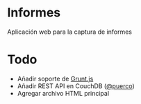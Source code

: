 Informes
========

Aplicación web para la captura de informes

# Todo

* Añadir soporte de [Grunt.js](http://gruntjs.com)
* Añadir REST API en CouchDB ([@puerco](https://github.com/puerco))
* Agregar archivo HTML principal
